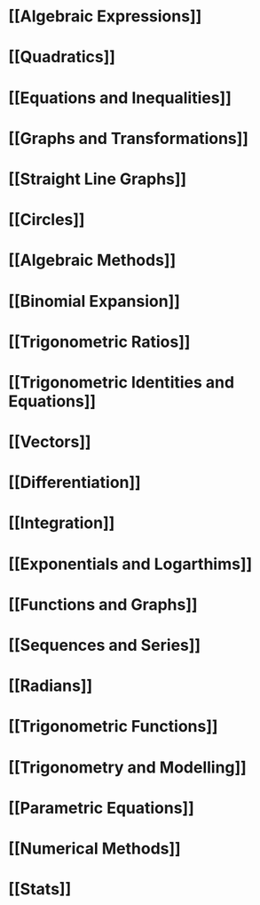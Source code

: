 # [[Algebraic Expressions]]
# [[Quadratics]]
# [[Equations and Inequalities]]
# [[Graphs and Transformations]]
# [[Straight Line Graphs]]
# [[Circles]]
# [[Algebraic Methods]]
# [[Binomial Expansion]]
# [[Trigonometric Ratios]]
# [[Trigonometric Identities and Equations]]
# [[Vectors]]
# [[Differentiation]]
# [[Integration]]
# [[Exponentials and Logarthims]]
# [[Functions and Graphs]]
# [[Sequences and Series]]
# [[Radians]]
# [[Trigonometric Functions]]
# [[Trigonometry and Modelling]]
# [[Parametric Equations]]
# [[Numerical Methods]]
# [[Stats]]

